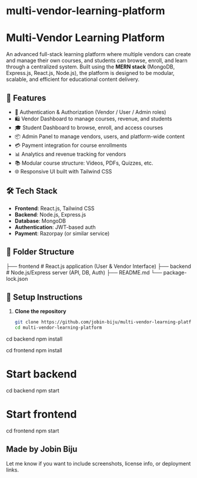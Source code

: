 # multi-vendor-learning-platform
# Multi-Vendor Learning Platform

An advanced full-stack learning platform where multiple vendors can create and manage their own courses, and students can browse, enroll, and learn through a centralized system. Built using the **MERN stack** (MongoDB, Express.js, React.js, Node.js), the platform is designed to be modular, scalable, and efficient for educational content delivery.

## 🚀 Features

- 🔐 Authentication & Authorization (Vendor / User / Admin roles)
- 🛍️ Vendor Dashboard to manage courses, revenue, and students
- 🎓 Student Dashboard to browse, enroll, and access courses
- 📦 Admin Panel to manage vendors, users, and platform-wide content
- 💳 Payment integration for course enrollments
- 📊 Analytics and revenue tracking for vendors
- 📚 Modular course structure: Videos, PDFs, Quizzes, etc.
- 🌐 Responsive UI built with Tailwind CSS

## 🛠️ Tech Stack

- **Frontend**: React.js, Tailwind CSS
- **Backend**: Node.js, Express.js
- **Database**: MongoDB
- **Authentication**: JWT-based auth
- **Payment**: Razorpay (or similar service)

## 📁 Folder Structure
├── frontend       # React.js application (User & Vendor Interface)
├── backend        # Node.js/Express server (API, DB, Auth)
├── README.md
└── package-lock.json

## 🔧 Setup Instructions

1. **Clone the repository**
   ```bash
   git clone https://github.com/jobin-biju/multi-vendor-learning-platform.git
   cd multi-vendor-learning-platform
cd backend
npm install

cd frontend
npm install

# Start backend
cd backend
npm start

# Start frontend
cd frontend
npm start

Made by Jobin Biju
---

Let me know if you want to include screenshots, license info, or deployment links.



